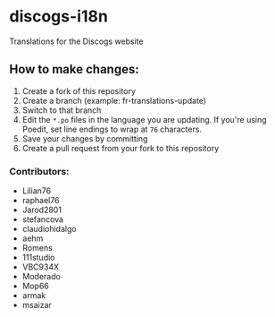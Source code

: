 discogs-i18n
============

Translations for the Discogs website

## How to make changes:

1. Create a fork of this repository
1. Create a branch (example: fr-translations-update)
1. Switch to that branch
1. Edit the `*.po` files in the language you are updating. If you're using Poedit, set line endings to wrap at `76` characters.
1. Save your changes by committing
1. Create a pull request from your fork to this repository

### Contributors:

* Lilian76
* raphael76
* Jarod2801
* stefancova
* claudiohidalgo
* aehm
* Romens
* 111studio
* VBC934X
* Moderado
* Mop66
* armak
* msaizar
